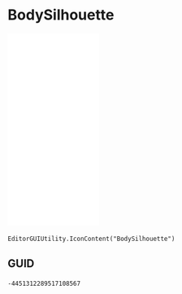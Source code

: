 # BodySilhouette
![](/img/BodySilhouette.png)

``` CSharp
EditorGUIUtility.IconContent("BodySilhouette")
```
## GUID
```
-4451312289517108567
```
